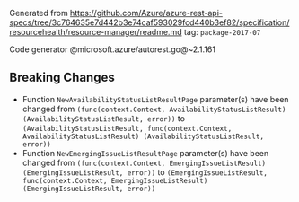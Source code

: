 Generated from https://github.com/Azure/azure-rest-api-specs/tree/3c764635e7d442b3e74caf593029fcd440b3ef82/specification/resourcehealth/resource-manager/readme.md tag: `package-2017-07`

Code generator @microsoft.azure/autorest.go@~2.1.161

## Breaking Changes

- Function `NewAvailabilityStatusListResultPage` parameter(s) have been changed from `(func(context.Context, AvailabilityStatusListResult) (AvailabilityStatusListResult, error))` to `(AvailabilityStatusListResult, func(context.Context, AvailabilityStatusListResult) (AvailabilityStatusListResult, error))`
- Function `NewEmergingIssueListResultPage` parameter(s) have been changed from `(func(context.Context, EmergingIssueListResult) (EmergingIssueListResult, error))` to `(EmergingIssueListResult, func(context.Context, EmergingIssueListResult) (EmergingIssueListResult, error))`
